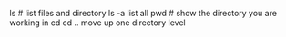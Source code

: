 ls # list files and directory
ls -a list all
pwd # show the directory you are working in
cd
cd .. move up one directory level

